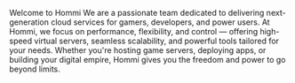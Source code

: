 Welcome to Hommi
We are a passionate team dedicated to delivering next-generation cloud services for gamers, developers, and power users. At Hommi, we focus on performance, flexibility, and control — offering high-speed virtual servers, seamless scalability, and powerful tools tailored for your needs. Whether you're hosting game servers, deploying apps, or building your digital empire, Hommi gives you the freedom and power to go beyond limits.
